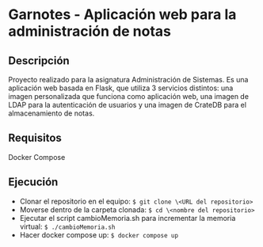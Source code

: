 # Garnotes - Aplicación web para la administración de notas
## Descripción
Proyecto realizado para la asignatura Administración de Sistemas. Es una aplicación web basada en Flask, que utiliza 3 servicios distintos: una imagen personalizada que funciona como aplicación web, una imagen de LDAP para la autenticación de usuarios y una imagen de CrateDB para el almacenamiento de notas.
## Requisitos
Docker Compose
## Ejecución
- Clonar el repositorio en el equipo: ```$ git clone \<URL del repositorio> ```
- Moverse dentro de la carpeta clonada: ```$ cd \<nombre del repositorio>```
- Ejecutar el script cambioMemoria.sh para incrementar la memoria virtual: ```$ ./cambioMemoria.sh```
- Hacer docker compose up: ```$ docker compose up```
